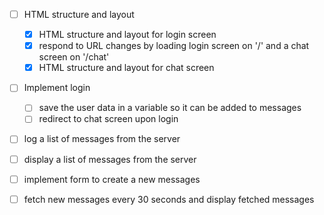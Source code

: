 - [ ] HTML structure and layout
  - [X] HTML structure and layout for login screen
  - [X] respond to URL changes by loading login screen on '/' and a chat screen on '/chat'
  - [X] HTML structure and layout for chat screen

- [ ] Implement login
  - [ ] save the user data in a variable so it can be added to messages
  - [ ] redirect to chat screen upon login

- [ ] log a list of messages from the server

- [ ] display a list of messages from the server

- [ ] implement form to create a new messages

- [ ] fetch new messages every 30 seconds and display fetched messages
